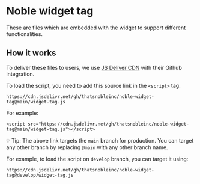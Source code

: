 # Noble widget tag

These are files which are embedded with the widget to support different functionalities.

## How it works

To deliver these files to users, we use [JS Deliver CDN](https://www.jsdelivr.com/?docs=gh) with their Github integration.

To load the script, you need to add this source link in the `<script>` tag.

```
https://cdn.jsdelivr.net/gh/thatsnobleinc/noble-widget-tag@main/widget-tag.js
```

For example:

```
<script src="https://cdn.jsdelivr.net/gh/thatsnobleinc/noble-widget-tag@main/widget-tag.js"></script>
```

💡 Tip: The above link targets the `main` branch for production. You can target any other branch by replacing `@main` with any other branch name.

For example, to load the script on `develop` branch, you can target it using:

```
https://cdn.jsdelivr.net/gh/thatsnobleinc/noble-widget-tag@develop/widget-tag.js
```
